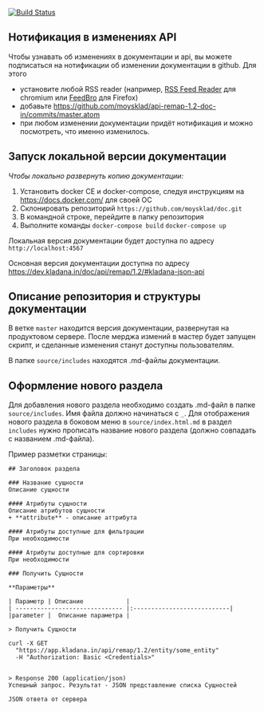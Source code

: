 [![Build Status](https://travis-ci.org/moysklad/api-remap-1.2-doc-in.svg?branch=master)](https://travis-ci.org/moysklad/api-remap-1.2-doc-in)

Нотификация в изменениях API
------------

Чтобы узнавать об изменениях в документации и api, вы можете подписаться на нотификации об изменении документации в github.
Для этого
- установите любой RSS reader (например, [RSS Feed Reader](https://chrome.google.com/webstore/detail/rss-feed-reader/pnjaodmkngahhkoihejjehlcdlnohgmp) для chromium или [FeedBro](https://addons.mozilla.org/en-US/firefox/addon/feedbroreader) для Firefox)
- добавьте https://github.com/moysklad/api-remap-1.2-doc-in/commits/master.atom
- при любом изменении документации придёт нотификация и можно посмотреть, что именно изменилось.

Запуск локальной версии документации
------------

_Чтобы локально развернуть копию документации:_

1. Установить docker CE и docker-compose, следуя инструкциям на https://docs.docker.com/ для своей ОС
2. Склонировать репозиторий `https://github.com/moysklad/doc.git`
3. В командной строке, перейдите в папку репозитория
4. Выполните команды `docker-compose build` `docker-compose up`

Локальная версия документации будет доступна по адресу `http://localhost:4567`

Основная версия документации доступна по адресу https://dev.kladana.in/doc/api/remap/1.2/#kladana-json-api

## Описание репозитория и структуры документации

В ветке `master` находится версия документации, развернутая на продуктовом сервере. После мерджа измений в мастер будет запущен скрипт, и сделанные изменения станут доступны пользователям.

В папке `source/includes` находятся .md-файлы документации.

## Оформление нового раздела

Для добавления нового раздела необходимо создать .md-файл в папке `source/includes`. Имя файла должно начинаться с `_`. Для отображения нового раздела в боковом меню в `source/index.html.md` в раздел `includes` нужно прописать название нового раздела (должно совпадать с названием .md-файла).

Пример разметки страницы:
```
## Заголовок раздела

### Название сущности
Описание сущности

#### Атрибуты сущности
Описание атрибутов сущности
+ **attribute** - описание аттрибута

#### Атрибуты доступные для фильтрации
При необходимости

#### Атрибуты доступные для сортировки
При необходимости

### Получить Сущности

**Параметры**

| Параметр | Описание            |
| ------------------------------ |:---------------------------|
|parameter |  Описание параметра |

> Получить Сущности

curl -X GET
  "https://app.kladana.in/api/remap/1.2/entity/some_entity"
  -H "Authorization: Basic <Credentials>"


> Response 200 (application/json)
Успешный запрос. Результат - JSON представление списка Сущностей

JSON ответа от сервера


```
